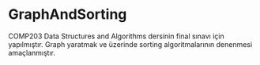 # GraphAndSorting 
 
COMP203 Data Structures and Algorithms dersinin final sınavı için yapılmıştır. 
Graph yaratmak ve üzerinde sorting algoritmalarının denenmesi amaçlanmıştır.
